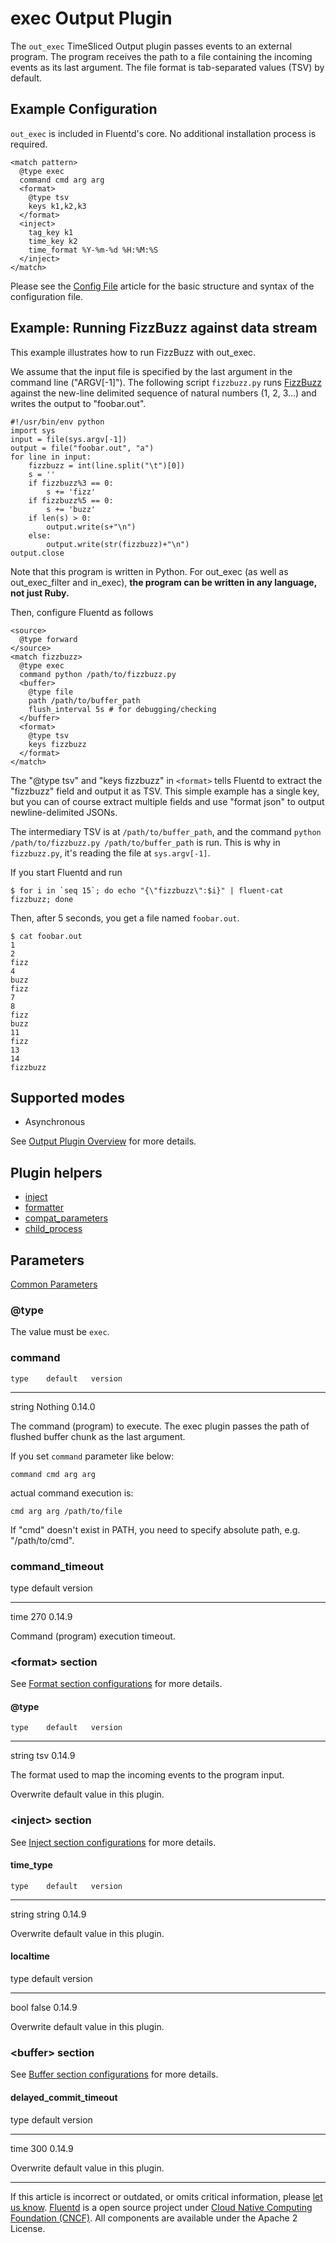 # exec Output Plugin

The `out_exec` TimeSliced Output plugin passes events to an external
program. The program receives the path to a file containing the incoming
events as its last argument. The file format is tab-separated values
(TSV) by default.


## Example Configuration

`out_exec` is included in Fluentd's core. No additional installation
process is required.

``` {.CodeRay}
<match pattern>
  @type exec
  command cmd arg arg
  <format>
    @type tsv
    keys k1,k2,k3
  </format>
  <inject>
    tag_key k1
    time_key k2
    time_format %Y-%m-%d %H:%M:%S
  </inject>
</match>
```

Please see the [Config File](/configuration/config-file.md) article for the basic
structure and syntax of the configuration file.


## Example: Running FizzBuzz against data stream

This example illustrates how to run FizzBuzz with out\_exec.

We assume that the input file is specified by the last argument in the
command line ("ARGV\[-1\]"). The following script `fizzbuzz.py` runs
[FizzBuzz](http://en.wikipedia.org/wiki/Fizz_buzz) against the new-line
delimited sequence of natural numbers (1, 2, 3...) and writes the output
to "foobar.out".

``` {.CodeRay}
#!/usr/bin/env python
import sys
input = file(sys.argv[-1])
output = file("foobar.out", "a")
for line in input:
    fizzbuzz = int(line.split("\t")[0])
    s = ''
    if fizzbuzz%3 == 0:
        s += 'fizz'
    if fizzbuzz%5 == 0:
        s += 'buzz'
    if len(s) > 0:
        output.write(s+"\n")
    else:
        output.write(str(fizzbuzz)+"\n")
output.close
```

Note that this program is written in Python. For out\_exec (as well as
out\_exec\_filter and in\_exec), **the program can be written in any
language, not just Ruby.**

Then, configure Fluentd as follows

``` {.CodeRay}
<source>
  @type forward
</source>
<match fizzbuzz>
  @type exec
  command python /path/to/fizzbuzz.py
  <buffer>
    @type file
    path /path/to/buffer_path
    flush_interval 5s # for debugging/checking
  </buffer>
  <format>
    @type tsv
    keys fizzbuzz
  </format>
</match>
```

The "\@type tsv" and "keys fizzbuzz" in `<format>` tells Fluentd to
extract the "fizzbuzz" field and output it as TSV. This simple example
has a single key, but you can of course extract multiple fields and use
"format json" to output newline-delimited JSONs.

The intermediary TSV is at `/path/to/buffer_path`, and the command
`python /path/to/fizzbuzz.py /path/to/buffer_path` is run. This is why
in `fizzbuzz.py`, it's reading the file at `sys.argv[-1]`.

If you start Fluentd and run

``` {.CodeRay}
$ for i in `seq 15`; do echo "{\"fizzbuzz\":$i}" | fluent-cat fizzbuzz; done
```

Then, after 5 seconds, you get a file named `foobar.out`.

``` {.CodeRay}
$ cat foobar.out
1
2
fizz
4
buzz
fizz
7
8
fizz
buzz
11
fizz
13
14
fizzbuzz
```


## Supported modes

-   Asynchronous

See [Output Plugin Overview](/plugins/output/README.md) for more details.


## Plugin helpers

-   [inject](/articles/api-plugin-helper-inject.md)
-   [formatter](/articles/api-plugin-helper-formatter.md)
-   [compat\_parameters](/articles/api-plugin-helper-compat_parameters.md)
-   [child\_process](/articles/api-plugin-helper-child_process.md)


## Parameters

[Common Parameters](/configuration/plugin-common-parameters.md)

### @type

The value must be `exec`.


### command

    type    default   version
  -------- --------- ---------
   string   Nothing   0.14.0

The command (program) to execute. The exec plugin passes the path of
flushed buffer chunk as the last argument.

If you set `command` parameter like below:

``` {.CodeRay}
command cmd arg arg
```

actual command execution is:

``` {.CodeRay}
cmd arg arg /path/to/file
```

If \"cmd\" doesn't exist in PATH, you need to specify absolute path,
e.g. \"/path/to/cmd\".


### command\_timeout

   type   default   version
  ------ --------- ---------
   time     270     0.14.9

Command (program) execution timeout.


### &lt;format&gt; section

See [Format section configurations](/configuration/format-section.md) for more details.

#### @type

    type    default   version
  -------- --------- ---------
   string     tsv     0.14.9

The format used to map the incoming events to the program input.

Overwrite default value in this plugin.


### &lt;inject&gt; section

See [Inject section configurations](/articles/inject-section.md) for more details.

#### time\_type

    type    default   version
  -------- --------- ---------
   string   string    0.14.9

Overwrite default value in this plugin.

#### localtime

   type   default   version
  ------ --------- ---------
   bool    false    0.14.9

Overwrite default value in this plugin.

### &lt;buffer&gt; section

See [Buffer section configurations](/configuration/buffer-section.md) for more details.

#### delayed\_commit\_timeout

   type   default   version
  ------ --------- ---------
   time     300     0.14.9

Overwrite default value in this plugin.


------------------------------------------------------------------------

If this article is incorrect or outdated, or omits critical information, please [let us know](https://github.com/fluent/fluentd-docs/issues?state=open).
[Fluentd](http://www.fluentd.org/) is a open source project under [Cloud Native Computing Foundation (CNCF)](https://cncf.io/). All components are available under the Apache 2 License.
